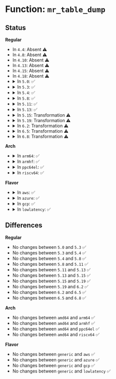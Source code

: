 # Function: <code>mr_table_dump</code>

## Status
<b>Regular</b>
<ul>
<li>
In <code>4.4</code>: Absent ⚠️
</li>
<li>
In <code>4.8</code>: Absent ⚠️
</li>
<li>
In <code>4.10</code>: Absent ⚠️
</li>
<li>
In <code>4.13</code>: Absent ⚠️
</li>
<li>
In <code>4.15</code>: Absent ⚠️
</li>
<li>
In <code>4.18</code>: Absent ⚠️
</li>
<li>
<details>
<summary>In <code>5.0</code>: ✅</summary>

```c
int mr_table_dump(struct mr_table *mrt, struct sk_buff *skb, struct netlink_callback *cb, int (*fill)(struct mr_table *, struct sk_buff *, u32, u32, struct mr_mfc *, int, int), spinlock_t *lock, struct fib_dump_filter *filter);
```

**Collision:** Unique Global

**Inline:** No

**Transformation:** False

**Instances:**

```
In net/ipv4/ipmr_base.c (ffffffff81974300)
Location: net/ipv4/ipmr_base.c:289
Inline: False
Direct callers:
  - net/ipv4/ipmr.c:ipmr_rtm_dumproute
  - net/ipv4/ipmr_base.c:mr_rtm_dumproute
  - net/ipv6/ip6mr.c:ip6mr_rtm_dumproute
```
**Symbols:**

```
ffffffff81974300-ffffffff8197454f: mr_table_dump (STB_GLOBAL)
```
</details>
</li>
<li>
<details>
<summary>In <code>5.3</code>: ✅</summary>

```c
int mr_table_dump(struct mr_table *mrt, struct sk_buff *skb, struct netlink_callback *cb, int (*fill)(struct mr_table *, struct sk_buff *, u32, u32, struct mr_mfc *, int, int), spinlock_t *lock, struct fib_dump_filter *filter);
```

**Collision:** Unique Global

**Inline:** No

**Transformation:** False

**Instances:**

```
In net/ipv4/ipmr_base.c (ffffffff819dde30)
Location: net/ipv4/ipmr_base.c:289
Inline: False
Direct callers:
  - net/ipv4/ipmr.c:ipmr_rtm_dumproute
  - net/ipv4/ipmr_base.c:mr_rtm_dumproute
  - net/ipv6/ip6mr.c:ip6mr_rtm_dumproute
```
**Symbols:**

```
ffffffff819dde30-ffffffff819de074: mr_table_dump (STB_GLOBAL)
```
</details>
</li>
<li>
<details>
<summary>In <code>5.4</code>: ✅</summary>

```c
int mr_table_dump(struct mr_table *mrt, struct sk_buff *skb, struct netlink_callback *cb, int (*fill)(struct mr_table *, struct sk_buff *, u32, u32, struct mr_mfc *, int, int), spinlock_t *lock, struct fib_dump_filter *filter);
```

**Collision:** Unique Global

**Inline:** No

**Transformation:** False

**Instances:**

```
In net/ipv4/ipmr_base.c (ffffffff81a14ed0)
Location: net/ipv4/ipmr_base.c:289
Inline: False
Direct callers:
  - net/ipv4/ipmr.c:ipmr_rtm_dumproute
  - net/ipv4/ipmr_base.c:mr_rtm_dumproute
  - net/ipv6/ip6mr.c:ip6mr_rtm_dumproute
```
**Symbols:**

```
ffffffff81a14ed0-ffffffff81a15114: mr_table_dump (STB_GLOBAL)
```
</details>
</li>
<li>
<details>
<summary>In <code>5.8</code>: ✅</summary>

```c
int mr_table_dump(struct mr_table *mrt, struct sk_buff *skb, struct netlink_callback *cb, int (*fill)(struct mr_table *, struct sk_buff *, u32, u32, struct mr_mfc *, int, int), spinlock_t *lock, struct fib_dump_filter *filter);
```

**Collision:** Unique Global

**Inline:** No

**Transformation:** False

**Instances:**

```
In net/ipv4/ipmr_base.c (ffffffff81b06890)
Location: net/ipv4/ipmr_base.c:289
Inline: False
Direct callers:
  - net/ipv4/ipmr.c:ipmr_rtm_dumproute
  - net/ipv4/ipmr_base.c:mr_rtm_dumproute
  - net/ipv6/ip6mr.c:ip6mr_rtm_dumproute
```
**Symbols:**

```
ffffffff81b06890-ffffffff81b06ada: mr_table_dump (STB_GLOBAL)
```
</details>
</li>
<li>
<details>
<summary>In <code>5.11</code>: ✅</summary>

```c
int mr_table_dump(struct mr_table *mrt, struct sk_buff *skb, struct netlink_callback *cb, int (*fill)(struct mr_table *, struct sk_buff *, u32, u32, struct mr_mfc *, int, int), spinlock_t *lock, struct fib_dump_filter *filter);
```

**Collision:** Unique Global

**Inline:** No

**Transformation:** False

**Instances:**

```
In net/ipv4/ipmr_base.c (ffffffff81b14a80)
Location: net/ipv4/ipmr_base.c:289
Inline: False
Direct callers:
  - net/ipv4/ipmr.c:ipmr_rtm_dumproute
  - net/ipv4/ipmr_base.c:mr_rtm_dumproute
  - net/ipv6/ip6mr.c:ip6mr_rtm_dumproute
```
**Symbols:**

```
ffffffff81b14a80-ffffffff81b14cca: mr_table_dump (STB_GLOBAL)
```
</details>
</li>
<li>
<details>
<summary>In <code>5.13</code>: ✅</summary>

```c
int mr_table_dump(struct mr_table *mrt, struct sk_buff *skb, struct netlink_callback *cb, int (*fill)(struct mr_table *, struct sk_buff *, u32, u32, struct mr_mfc *, int, int), spinlock_t *lock, struct fib_dump_filter *filter);
```

**Collision:** Unique Global

**Inline:** No

**Transformation:** False

**Instances:**

```
In net/ipv4/ipmr_base.c (ffffffff81b02880)
Location: net/ipv4/ipmr_base.c:289
Inline: False
Direct callers:
  - net/ipv4/ipmr.c:ipmr_rtm_dumproute
  - net/ipv4/ipmr_base.c:mr_rtm_dumproute
  - net/ipv6/ip6mr.c:ip6mr_rtm_dumproute
```
**Symbols:**

```
ffffffff81b02880-ffffffff81b02aca: mr_table_dump (STB_GLOBAL)
```
</details>
</li>
<li>
<details>
<summary>In <code>5.15</code>: Transformation ⚠️</summary>

```c
int mr_table_dump(struct mr_table *mrt, struct sk_buff *skb, struct netlink_callback *cb, int (*fill)(struct mr_table *, struct sk_buff *, u32, u32, struct mr_mfc *, int, int), spinlock_t *lock, struct fib_dump_filter *filter);
```

**Collision:** Unique Global

**Inline:** No

**Transformation:** True

**Instances:**

```
In net/ipv4/ipmr_base.c (0)
Location: net/ipv4/ipmr_base.c:289
Inline: False
Direct callers:
  - net/ipv4/ipmr.c:ipmr_rtm_dumproute
  - net/ipv4/ipmr_base.c:mr_rtm_dumproute
  - net/ipv6/ip6mr.c:ip6mr_rtm_dumproute
```
**Symbols:**

```
ffffffff81d3ebc9-ffffffff81d3ebe5: mr_table_dump.cold (STB_LOCAL)
ffffffff81bc4850-ffffffff81bc4c4f: mr_table_dump (STB_GLOBAL)
```
</details>
</li>
<li>
<details>
<summary>In <code>5.19</code>: Transformation ⚠️</summary>

```c
int mr_table_dump(struct mr_table *mrt, struct sk_buff *skb, struct netlink_callback *cb, int (*fill)(struct mr_table *, struct sk_buff *, u32, u32, struct mr_mfc *, int, int), spinlock_t *lock, struct fib_dump_filter *filter);
```

**Collision:** Unique Global

**Inline:** No

**Transformation:** True

**Instances:**

```
In net/ipv4/ipmr_base.c (0)
Location: net/ipv4/ipmr_base.c:289
Inline: False
Direct callers:
  - net/ipv4/ipmr.c:ipmr_rtm_dumproute
  - net/ipv4/ipmr_base.c:mr_rtm_dumproute
  - net/ipv6/ip6mr.c:ip6mr_rtm_dumproute
```
**Symbols:**

```
ffffffff81f0b509-ffffffff81f0b526: mr_table_dump.cold (STB_LOCAL)
ffffffff81d598a0-ffffffff81d59d20: mr_table_dump (STB_GLOBAL)
```
</details>
</li>
<li>
<details>
<summary>In <code>6.2</code>: Transformation ⚠️</summary>

```c
int mr_table_dump(struct mr_table *mrt, struct sk_buff *skb, struct netlink_callback *cb, int (*fill)(struct mr_table *, struct sk_buff *, u32, u32, struct mr_mfc *, int, int), spinlock_t *lock, struct fib_dump_filter *filter);
```

**Collision:** Unique Global

**Inline:** No

**Transformation:** True

**Instances:**

```
In net/ipv4/ipmr_base.c (0)
Location: net/ipv4/ipmr_base.c:298
Inline: False
Direct callers:
  - net/ipv4/ipmr.c:ipmr_rtm_dumproute
  - net/ipv4/ipmr_base.c:mr_rtm_dumproute
  - net/ipv6/ip6mr.c:ip6mr_rtm_dumproute
```
**Symbols:**

```
ffffffff820b2d96-ffffffff820b2dab: mr_table_dump.cold (STB_LOCAL)
ffffffff81f23d20-ffffffff81f24085: mr_table_dump (STB_GLOBAL)
```
</details>
</li>
<li>
<details>
<summary>In <code>6.5</code>: Transformation ⚠️</summary>

```c
int mr_table_dump(struct mr_table *mrt, struct sk_buff *skb, struct netlink_callback *cb, int (*fill)(struct mr_table *, struct sk_buff *, u32, u32, struct mr_mfc *, int, int), spinlock_t *lock, struct fib_dump_filter *filter);
```

**Collision:** Unique Global

**Inline:** No

**Transformation:** True

**Instances:**

```
In net/ipv4/ipmr_base.c (0)
Location: net/ipv4/ipmr_base.c:298
Inline: False
Direct callers:
  - net/ipv4/ipmr.c:ipmr_rtm_dumproute
  - net/ipv4/ipmr_base.c:mr_rtm_dumproute
  - net/ipv6/ip6mr.c:ip6mr_rtm_dumproute
```
**Symbols:**

```
ffffffff82133f3e-ffffffff82133f53: mr_table_dump.cold (STB_LOCAL)
ffffffff81f838b0-ffffffff81f83c15: mr_table_dump (STB_GLOBAL)
```
</details>
</li>
<li>
<details>
<summary>In <code>6.8</code>: Transformation ⚠️</summary>

```c
int mr_table_dump(struct mr_table *mrt, struct sk_buff *skb, struct netlink_callback *cb, int (*fill)(struct mr_table *, struct sk_buff *, u32, u32, struct mr_mfc *, int, int), spinlock_t *lock, struct fib_dump_filter *filter);
```

**Collision:** Unique Global

**Inline:** No

**Transformation:** True

**Instances:**

```
In net/ipv4/ipmr_base.c (0)
Location: net/ipv4/ipmr_base.c:298
Inline: False
Direct callers:
  - net/ipv4/ipmr.c:ipmr_rtm_dumproute
  - net/ipv4/ipmr_base.c:mr_rtm_dumproute
  - net/ipv6/ip6mr.c:ip6mr_rtm_dumproute
```
**Symbols:**

```
ffffffff8221594a-ffffffff8221595f: mr_table_dump.cold (STB_LOCAL)
ffffffff82049f60-ffffffff8204a2c5: mr_table_dump (STB_GLOBAL)
```
</details>
</li>
</ul>
<b>Arch</b>
<ul>
<li>
<details>
<summary>In <code>arm64</code>: ✅</summary>

```c
int mr_table_dump(struct mr_table *mrt, struct sk_buff *skb, struct netlink_callback *cb, int (*fill)(struct mr_table *, struct sk_buff *, u32, u32, struct mr_mfc *, int, int), spinlock_t *lock, struct fib_dump_filter *filter);
```

**Collision:** Unique Global

**Inline:** No

**Transformation:** False

**Instances:**

```
In net/ipv4/ipmr_base.c (ffff800010cd0e00)
Location: net/ipv4/ipmr_base.c:289
Inline: False
Direct callers:
  - net/ipv4/ipmr.c:ipmr_rtm_dumproute
  - net/ipv4/ipmr_base.c:mr_rtm_dumproute
  - net/ipv6/ip6mr.c:ip6mr_rtm_dumproute
```
**Symbols:**

```
ffff800010cd0e00-ffff800010cd10d0: mr_table_dump (STB_GLOBAL)
```
</details>
</li>
<li>
<details>
<summary>In <code>armhf</code>: ✅</summary>

```c
int mr_table_dump(struct mr_table *mrt, struct sk_buff *skb, struct netlink_callback *cb, int (*fill)(struct mr_table *, struct sk_buff *, u32, u32, struct mr_mfc *, int, int), spinlock_t *lock, struct fib_dump_filter *filter);
```

**Collision:** Unique Global

**Inline:** No

**Transformation:** False

**Instances:**

```
In net/ipv4/ipmr_base.c (c0dda86c)
Location: net/ipv4/ipmr_base.c:289
Inline: False
Direct callers:
  - net/ipv4/ipmr.c:ipmr_rtm_dumproute
  - net/ipv4/ipmr_base.c:mr_rtm_dumproute
  - net/ipv6/ip6mr.c:ip6mr_rtm_dumproute
```
**Symbols:**

```
c0dda86c-c0ddaad4: mr_table_dump (STB_GLOBAL)
```
</details>
</li>
<li>
<details>
<summary>In <code>ppc64el</code>: ✅</summary>

```c
int mr_table_dump(struct mr_table *mrt, struct sk_buff *skb, struct netlink_callback *cb, int (*fill)(struct mr_table *, struct sk_buff *, u32, u32, struct mr_mfc *, int, int), spinlock_t *lock, struct fib_dump_filter *filter);
```

**Collision:** Unique Global

**Inline:** No

**Transformation:** False

**Instances:**

```
In net/ipv4/ipmr_base.c (c000000000dee5a0)
Location: net/ipv4/ipmr_base.c:289
Inline: False
Direct callers:
  - net/ipv4/ipmr.c:ipmr_rtm_dumproute
  - net/ipv4/ipmr_base.c:mr_rtm_dumproute
  - net/ipv6/ip6mr.c:ip6mr_rtm_dumproute
```
**Symbols:**

```
c000000000dee5a0-c000000000dee8ec: mr_table_dump (STB_GLOBAL)
```
</details>
</li>
<li>
<details>
<summary>In <code>riscv64</code>: ✅</summary>

```c
int mr_table_dump(struct mr_table *mrt, struct sk_buff *skb, struct netlink_callback *cb, int (*fill)(struct mr_table *, struct sk_buff *, u32, u32, struct mr_mfc *, int, int), spinlock_t *lock, struct fib_dump_filter *filter);
```

**Collision:** Unique Global

**Inline:** No

**Transformation:** False

**Instances:**

```
In net/ipv4/ipmr_base.c (ffffffe0008221e6)
Location: net/ipv4/ipmr_base.c:289
Inline: False
Direct callers:
  - net/ipv4/ipmr.c:ipmr_rtm_dumproute
  - net/ipv4/ipmr_base.c:mr_rtm_dumproute
  - net/ipv6/ip6mr.c:ip6mr_rtm_dumproute
```
**Symbols:**

```
ffffffe0008221e6-ffffffe0008223ce: mr_table_dump (STB_GLOBAL)
```
</details>
</li>
</ul>
<b>Flavor</b>
<ul>
<li>
<details>
<summary>In <code>aws</code>: ✅</summary>

```c
int mr_table_dump(struct mr_table *mrt, struct sk_buff *skb, struct netlink_callback *cb, int (*fill)(struct mr_table *, struct sk_buff *, u32, u32, struct mr_mfc *, int, int), spinlock_t *lock, struct fib_dump_filter *filter);
```

**Collision:** Unique Global

**Inline:** No

**Transformation:** False

**Instances:**

```
In net/ipv4/ipmr_base.c (ffffffff819b4560)
Location: net/ipv4/ipmr_base.c:289
Inline: False
Direct callers:
  - net/ipv4/ipmr.c:ipmr_rtm_dumproute
  - net/ipv4/ipmr_base.c:mr_rtm_dumproute
  - net/ipv6/ip6mr.c:ip6mr_rtm_dumproute
```
**Symbols:**

```
ffffffff819b4560-ffffffff819b47a4: mr_table_dump (STB_GLOBAL)
```
</details>
</li>
<li>
<details>
<summary>In <code>azure</code>: ✅</summary>

```c
int mr_table_dump(struct mr_table *mrt, struct sk_buff *skb, struct netlink_callback *cb, int (*fill)(struct mr_table *, struct sk_buff *, u32, u32, struct mr_mfc *, int, int), spinlock_t *lock, struct fib_dump_filter *filter);
```

**Collision:** Unique Global

**Inline:** No

**Transformation:** False

**Instances:**

```
In net/ipv4/ipmr_base.c (ffffffff81970b90)
Location: net/ipv4/ipmr_base.c:289
Inline: False
Direct callers:
  - net/ipv4/ipmr.c:ipmr_rtm_dumproute
  - net/ipv4/ipmr_base.c:mr_rtm_dumproute
  - net/ipv6/ip6mr.c:ip6mr_rtm_dumproute
```
**Symbols:**

```
ffffffff81970b90-ffffffff81970dd4: mr_table_dump (STB_GLOBAL)
```
</details>
</li>
<li>
<details>
<summary>In <code>gcp</code>: ✅</summary>

```c
int mr_table_dump(struct mr_table *mrt, struct sk_buff *skb, struct netlink_callback *cb, int (*fill)(struct mr_table *, struct sk_buff *, u32, u32, struct mr_mfc *, int, int), spinlock_t *lock, struct fib_dump_filter *filter);
```

**Collision:** Unique Global

**Inline:** No

**Transformation:** False

**Instances:**

```
In net/ipv4/ipmr_base.c (ffffffff81a1ee00)
Location: net/ipv4/ipmr_base.c:289
Inline: False
Direct callers:
  - net/ipv4/ipmr.c:ipmr_rtm_dumproute
  - net/ipv4/ipmr_base.c:mr_rtm_dumproute
  - net/ipv6/ip6mr.c:ip6mr_rtm_dumproute
```
**Symbols:**

```
ffffffff81a1ee00-ffffffff81a1f044: mr_table_dump (STB_GLOBAL)
```
</details>
</li>
<li>
<details>
<summary>In <code>lowlatency</code>: ✅</summary>

```c
int mr_table_dump(struct mr_table *mrt, struct sk_buff *skb, struct netlink_callback *cb, int (*fill)(struct mr_table *, struct sk_buff *, u32, u32, struct mr_mfc *, int, int), spinlock_t *lock, struct fib_dump_filter *filter);
```

**Collision:** Unique Global

**Inline:** No

**Transformation:** False

**Instances:**

```
In net/ipv4/ipmr_base.c (ffffffff81a2a2c0)
Location: net/ipv4/ipmr_base.c:289
Inline: False
Direct callers:
  - net/ipv4/ipmr.c:ipmr_rtm_dumproute
  - net/ipv4/ipmr_base.c:mr_rtm_dumproute
  - net/ipv6/ip6mr.c:ip6mr_rtm_dumproute
```
**Symbols:**

```
ffffffff81a2a2c0-ffffffff81a2a504: mr_table_dump (STB_GLOBAL)
```
</details>
</li>
</ul>

## Differences
<b>Regular</b>
<ul>
<li>
No changes between <code>5.0</code> and <code>5.3</code> ✅
</li>
<li>
No changes between <code>5.3</code> and <code>5.4</code> ✅
</li>
<li>
No changes between <code>5.4</code> and <code>5.8</code> ✅
</li>
<li>
No changes between <code>5.8</code> and <code>5.11</code> ✅
</li>
<li>
No changes between <code>5.11</code> and <code>5.13</code> ✅
</li>
<li>
No changes between <code>5.13</code> and <code>5.15</code> ✅
</li>
<li>
No changes between <code>5.15</code> and <code>5.19</code> ✅
</li>
<li>
No changes between <code>5.19</code> and <code>6.2</code> ✅
</li>
<li>
No changes between <code>6.2</code> and <code>6.5</code> ✅
</li>
<li>
No changes between <code>6.5</code> and <code>6.8</code> ✅
</li>
</ul>
<b>Arch</b>
<ul>
<li>
No changes between <code>amd64</code> and <code>arm64</code> ✅
</li>
<li>
No changes between <code>amd64</code> and <code>armhf</code> ✅
</li>
<li>
No changes between <code>amd64</code> and <code>ppc64el</code> ✅
</li>
<li>
No changes between <code>amd64</code> and <code>riscv64</code> ✅
</li>
</ul>
<b>Flavor</b>
<ul>
<li>
No changes between <code>generic</code> and <code>aws</code> ✅
</li>
<li>
No changes between <code>generic</code> and <code>azure</code> ✅
</li>
<li>
No changes between <code>generic</code> and <code>gcp</code> ✅
</li>
<li>
No changes between <code>generic</code> and <code>lowlatency</code> ✅
</li>
</ul>
